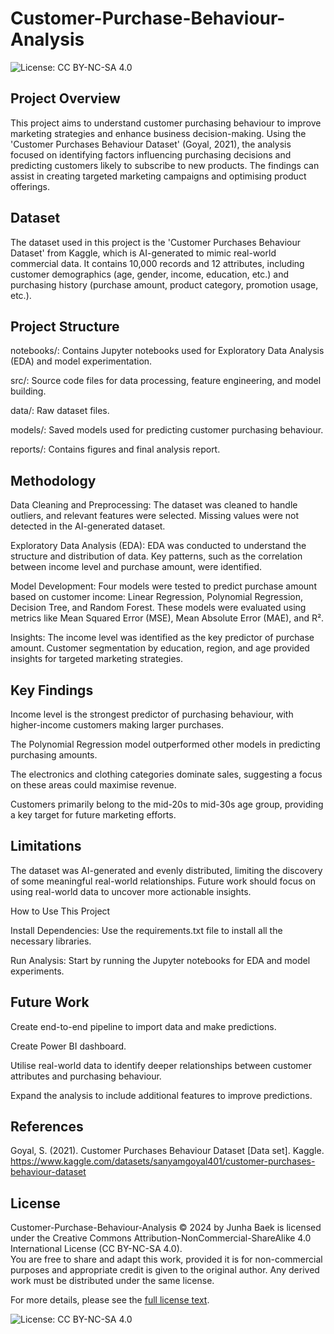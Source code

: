 # Customer-Purchase-Behaviour-Analysis
![License: CC BY-NC-SA 4.0](https://img.shields.io/badge/License-CC%20BY--NC--SA%204.0-lightgrey.svg)

## Project Overview

This project aims to understand customer purchasing behaviour to improve marketing strategies and enhance business decision-making. Using the 'Customer Purchases Behaviour Dataset' (Goyal, 2021), the analysis focused on identifying factors influencing purchasing decisions and predicting customers likely to subscribe to new products. The findings can assist in creating targeted marketing campaigns and optimising product offerings.

## Dataset

The dataset used in this project is the 'Customer Purchases Behaviour Dataset' from Kaggle, which is AI-generated to mimic real-world commercial data. It contains 10,000 records and 12 attributes, including customer demographics (age, gender, income, education, etc.) and purchasing history (purchase amount, product category, promotion usage, etc.).

## Project Structure

notebooks/: Contains Jupyter notebooks used for Exploratory Data Analysis (EDA) and model experimentation.

src/: Source code files for data processing, feature engineering, and model building.

data/: Raw dataset files.

models/: Saved models used for predicting customer purchasing behaviour.

reports/: Contains figures and final analysis report.

## Methodology

Data Cleaning and Preprocessing: The dataset was cleaned to handle outliers, and relevant features were selected. Missing values were not detected in the AI-generated dataset.

Exploratory Data Analysis (EDA): EDA was conducted to understand the structure and distribution of data. Key patterns, such as the correlation between income level and purchase amount, were identified.

Model Development: Four models were tested to predict purchase amount based on customer income: Linear Regression, Polynomial Regression, Decision Tree, and Random Forest. These models were evaluated using metrics like Mean Squared Error (MSE), Mean Absolute Error (MAE), and R².

Insights: The income level was identified as the key predictor of purchase amount. Customer segmentation by education, region, and age provided insights for targeted marketing strategies.

## Key Findings

Income level is the strongest predictor of purchasing behaviour, with higher-income customers making larger purchases.

The Polynomial Regression model outperformed other models in predicting purchasing amounts.

The electronics and clothing categories dominate sales, suggesting a focus on these areas could maximise revenue.

Customers primarily belong to the mid-20s to mid-30s age group, providing a key target for future marketing efforts.

## Limitations

The dataset was AI-generated and evenly distributed, limiting the discovery of some meaningful real-world relationships. Future work should focus on using real-world data to uncover more actionable insights.

How to Use This Project

Install Dependencies: Use the requirements.txt file to install all the necessary libraries.

Run Analysis: Start by running the Jupyter notebooks for EDA and model experiments.

## Future Work

Create end-to-end pipeline to import data and make predictions.

Create Power BI dashboard.

Utilise real-world data to identify deeper relationships between customer attributes and purchasing behaviour.

Expand the analysis to include additional features to improve predictions.

## References

Goyal, S. (2021). Customer Purchases Behaviour Dataset [Data set]. Kaggle. https://www.kaggle.com/datasets/sanyamgoyal401/customer-purchases-behaviour-dataset

## License

Customer-Purchase-Behaviour-Analysis © 2024 by Junha Baek is licensed under the Creative Commons Attribution-NonCommercial-ShareAlike 4.0 International License (CC BY-NC-SA 4.0).  
You are free to share and adapt this work, provided it is for non-commercial purposes and appropriate credit is given to the original author. Any derived work must be distributed under the same license.

For more details, please see the [full license text](LICENSE).

![License: CC BY-NC-SA 4.0](https://img.shields.io/badge/License-CC%20BY--NC--SA%204.0-lightgrey.svg)
